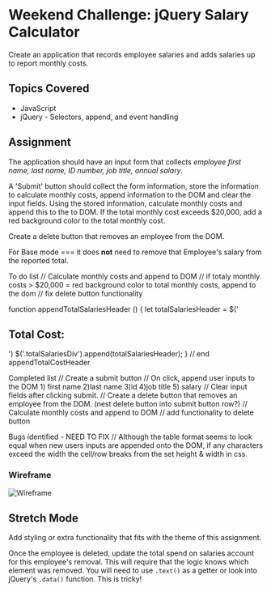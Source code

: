 # Weekend Challenge: jQuery Salary Calculator
Create an application that records employee salaries and adds salaries up to report monthly costs. 

## Topics Covered
- JavaScript
- jQuery - Selectors, append, and event handling

## Assignment

The application should have an input form that collects _employee first name, last name, ID number, job title, annual salary_.

A 'Submit' button should collect the form information, store the information to calculate monthly costs, append information to the DOM and clear the input fields. Using the stored information, calculate monthly costs and append this to the to DOM. If the total monthly cost exceeds $20,000, add a red background color to the total monthly cost.

Create a delete button that removes an employee from the DOM. 

For Base mode === it does **not** need to remove that Employee's salary from the reported total.


To do list
// Calculate monthly costs and append to DOM
// if totaly monthly costs > $20,000 = red background color to total monthly costs, append to the dom 
// fix delete button functionality 


function appendTotalSalariesHeader () {
    let totalSalariesHeader = $('<h2> Total Cost: </h2>')
    $('.totalSalariesDiv').append(totalSalariesHeader);
} // end appendTotalCostHeader




Completed list 
// Create a submit button
// On click, append user inputs to the DOM 
    1) first name 2)last name 3)id 4)job title 5) salary
// Clear input fields after clicking submit. 
// Create a delete button that removes an employee from the DOM. (nest delete button into submit button row?)
// Calculate monthly costs and append to DOM
// add functionality to delete button 


Bugs identified - NEED TO FIX 
// Although the table format seems to look equal when new users inputs are appended onto the DOM, if any characters exceed the width the cell/row breaks from the set height & width in css. 


### Wireframe

![Wireframe](salary-calc-wireframe.png)

## Stretch Mode

Add styling or extra functionality that fits with the theme of this assignment.

Once the employee is deleted, update the total spend on salaries account for this employee's removal. This will require that the logic knows which element was removed. You will need to use `.text()` as a getter or look into jQuery's `.data()` function. This is tricky! 
